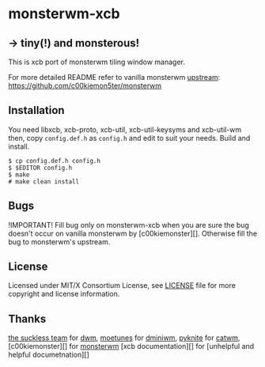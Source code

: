 monsterwm-xcb
=============

→ tiny(!) and monsterous!
----------------------
This is xcb port of monsterwm tiling window manager.

For more detailed README refer to vanilla monsterwm
[upstream]: https://github.com/c00kiemon5ter/monsterwm

Installation
------------

You need libxcb, xcb-proto, xcb-util, xcb-util-keysyms and xcb-util-wm then,
copy `config.def.h` as `config.h`
and edit to suit your needs.
Build and install.

    $ cp config.def.h config.h
    $ $EDITOR config.h
    $ make
    # make clean install


Bugs
----

!IMPORTANT!
   Fill bug only on monsterwm-xcb when you are sure the bug doesn't occur on vanilla monsterwm by [c00kiemonster][].
   Otherwise fill the bug to monsterwm's upstream.

  [upstream]: https://github.com/c00kiemon5ter/monsterwm/issues
  [xcb]: https://github.com/Cloudef/monsterwm-xcb/issues


License
-------

Licensed under MIT/X Consortium License, see [LICENSE][law] file for more copyright and license information.

  [law]: https://raw.github.com/Cloudef/monsterwm-xcb/master/LICENSE

Thanks
------

[the suckless team][skls] for [dwm][],
[moetunes][] for [dminiwm][],
[pyknite][] for [catwm][],
[c00kiemonster][] for [monsterwm][]
[xcb documentation][] for [unhelpful and helpful documetnation][]

  [skls]: http://suckless.org/
  [dwm]:  http://dwm.suckless.org/
  [moetunes]: https://github.com/moetunes
  [dminiwm]:  https://bbs.archlinux.org/viewtopic.php?id=126463
  [pyknite]: https://github.com/pyknite
  [catwm]:   https://github.com/pyknite/catwm
  [monsterwm]: https://github.com/c00kiemon5ter/monsterwm
